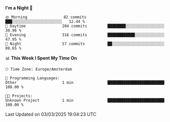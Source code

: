 <!--START_SECTION:waka-->
**I'm a Night 🦉** 

```text
🌞 Morning                82 commits          ███░░░░░░░░░░░░░░░░░░░░░░   12.44 % 
🌆 Daytime                204 commits         ████████░░░░░░░░░░░░░░░░░   30.96 % 
🌃 Evening                316 commits         ████████████░░░░░░░░░░░░░   47.95 % 
🌙 Night                  57 commits          ██░░░░░░░░░░░░░░░░░░░░░░░   08.65 % 
```


📊 **This Week I Spent My Time On** 

```text
🕑︎ Time Zone: Europe/Amsterdam

💬 Programming Languages: 
Other                    1 min               █████████████████████████   100.00 % 

🐱‍💻 Projects: 
Unknown Project          1 min               █████████████████████████   100.00 % 
```


 Last Updated on 03/03/2025 19:04:23 UTC
<!--END_SECTION:waka-->
